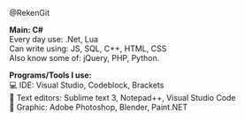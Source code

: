 @RekenGit

<b>Main: C#</b> <br/>
Every day use: .Net, Lua <br/>
Can write using: JS, SQL, C++, HTML, CSS <br/>
Also know some of: jQuery, PHP, Python.

<b>Programs/Tools I use:</b> <br/>
💻 IDE: Visual Studio, Codeblock, Brackets <br/>
📄 Text editors: Sublime text 3, Notepad++, Visual Studio Code <br/>
🎨 Graphic: Adobe Photoshop, Blender, Paint.NET
